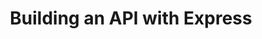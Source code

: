 ---
title: "Building an API with Express"
link: "https://egghead.io/courses/building-an-api-with-express-f1ea?af=gbhjp8"
cta: "Watch now"
order: 5
image:
  sourceUrl: "https://res.cloudinary.com/kc-cloud/images/f_auto,q_auto/v1651772163/expressjslogo/expressjslogo.webp?_i=AA&w=1080&q=75"
  altText: "egghead express logo"
---